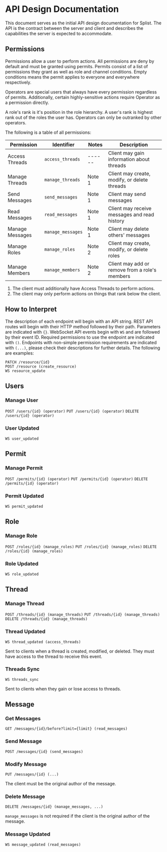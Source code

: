 # API Design Documentation

This document serves as the initial API design documentation for Splist. The API is the contract between the server and client and describes the capabilities the server is expected to accommodate.

## Permissions

Permissions allow a user to perform actions. All permissions are deny by default and must be granted using permits. Permits consist of a list of permissions they grant as well as role and channel conditions. Empty conditions means the permit applies to everyone and everywhere respectively.

Operators are special users that always have every permission regardless of permits. Additionally, certain highly-sensitive actions require Operator as a permission directly.

A role's rank is it's position in the role hierarchy. A user's rank is highest rank out of the roles the user has. Operators can only be outranked by other operators.

The following is a table of all permissions:

| Permission      | Identifier        | Notes  | Description                                    |
| --------------- | ----------------- | ------ | ---------------------------------------------- |
| Access Threads  | `access_threads`  | ------ | Client may gain information about threads      |
| Manage Threads  | `manage_threads`  | Note 1 | Client may create, modify, or delete threads   |
| Send Messages   | `send_messages`   | Note 1 | Client may send messages                       |
| Read Messages   | `read_messages`   | Note 1 | Client may receive messages and read history   |
| Manage Messages | `manage_messages` | Note 1 | Client may delete others' messages             |
| Manage Roles    | `manage_roles`    | Note 2 | Client may create, modify, or delete roles     |
| Manage Members  | `manage_members`  | Note 2 | Client may add or remove from a role's members |

1. The client must additionally have Access Threads to perform actions.
2. The client may only perform actions on things that rank below the client.

## How to Interpret

The description of each endpoint will begin with an API string. REST API routes will begin with their HTTP method followed by their path. Parameters are indicated with `{}`. WebSocket API events begin with `WS` and are followed by their event ID. Required permissions to use the endpoint are indicated with `()`. Endpoints with non-simple permission requirements are indicated with `(...)`, please check their descriptions for further details. The following are examples:

```
PATCH /resource/{id}
POST /resource (create_resource)
WS resource_update
```

## Users

### Manage User

`POST /users/{id} (operator)`
`PUT /users/{id} (operator)`
`DELETE /users/{id} (operator)`

### User Updated

`WS user_updated`

## Permit

### Manage Permit

`POST /permits/{id} (operator)`
`PUT /permits/{id} (operator)`
`DELETE /permits/{id} (operator)`

### Permit Updated

`WS permit_updated`

## Role

### Manage Role

`POST /roles/{id} (manage_roles)`
`PUT /roles/{id} (manage_roles)`
`DELETE /roles/{id} (manage_roles)`

### Role Updated

`WS role_updated`

## Thread

### Manage Thread

`POST /threads/{id} (manage_threads)`
`PUT /threads/{id} (manage_threads)`
`DELETE /threads/{id} (manage_threads)`

### Thread Updated

`WS thread_updated (access_threads)`

Sent to clients when a thread is created, modified, or deleted. They must have access to the thread to receive this event.

### Threads Sync

`WS threads_sync`

Sent to clients when they gain or lose access to threads.

## Message

### Get Messages

`GET /messages/{id}/before?limit={limit} (read_messages)`

### Send Message

`POST /messages/{id} (send_messages)`

### Modify Message

`PUT /messages/{id} (...)`

The client must be the original author of the message.

### Delete Message

`DELETE /messages/{id} (manage_messages, ...)`

`manage_messages` is not required if the client is the original author of the message.

### Message Updated

`WS message_updated (read_messages)`
